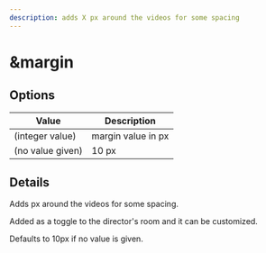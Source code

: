 ```yaml
---
description: adds X px around the videos for some spacing
---
```


# \&margin

## Options

| Value            | Description        |
| ---------------- | ------------------ |
| (integer value)  | margin value in px |
| (no value given) | 10 px              |

## Details

Adds px around the videos for some spacing.

Added as a toggle to the director's room and it can be customized.

Defaults to 10px if no value is given.

